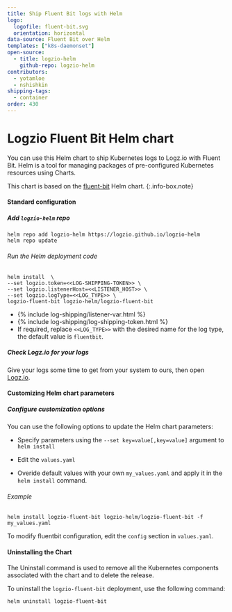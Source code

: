 ```yaml
---
title: Ship Fluent Bit logs with Helm
logo:
  logofile: fluent-bit.svg
  orientation: horizontal
data-source: Fluent Bit over Helm
templates: ["k8s-daemonset"]
open-source:
  - title: logzio-helm
    github-repo: logzio-helm
contributors:
  - yotamloe
  - nshishkin
shipping-tags:
  - container
order: 430
---
```


# Logzio Fluent Bit Helm chart


You can use this Helm chart to ship Kubernetes logs to Logz.io with Fluent Bit. Helm is a tool for managing packages of pre-configured Kubernetes resources using Charts.

<!-- info-box-start:info -->
This chart is based on the [fluent-bit](https://github.com/fluent/helm-charts/tree/main/charts/fluent-bit) Helm chart.
{:.info-box.note}
<!-- info-box-end -->


#### Standard configuration

<div class="tasklist">

##### Add `logzio-helm` repo
  
```shell
helm repo add logzio-helm https://logzio.github.io/logzio-helm
helm repo update
```


###### Run the Helm deployment code

```shell
helm install  \
--set logzio.token=<<LOG-SHIPPING-TOKEN>> \
--set logzio.listenerHost=<<LISTENER_HOST>> \
--set logzio.logType=<<LOG_TYPE>> \
logzio-fluent-bit logzio-helm/logzio-fluent-bit
```
  
* {% include log-shipping/listener-var.html %}
* {% include log-shipping/log-shipping-token.html %}
* If required, replace `<<LOG_TYPE>>` with the desired name for the log type, the default value is `fluentbit`.


##### Check Logz.io for your logs

Give your logs some time to get from your system to ours, then open [Logz.io](https://app.logz.io/).

</div>


####  Customizing Helm chart parameters


##### Configure customization options

You can use the following options to update the Helm chart parameters: 

* Specify parameters using the `--set key=value[,key=value]` argument to `helm install`

* Edit the `values.yaml`

* Overide default values with your own `my_values.yaml` and apply it in the `helm install` command. 

###### Example

```
helm install logzio-fluent-bit logzio-helm/logzio-fluent-bit -f my_values.yaml 
```

To modify fluentbit configuration, edit the `config` section in `values.yaml`.

#### Uninstalling the Chart

The Uninstall command is used to remove all the Kubernetes components associated with the chart and to delete the release.  

To uninstall the `logzio-fluent-bit` deployment, use the following command:

```shell
helm uninstall logzio-fluent-bit
```

